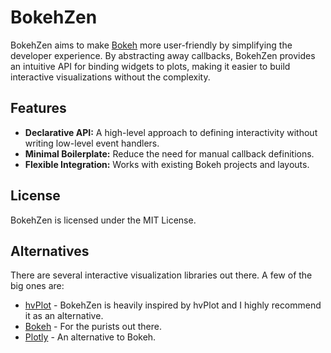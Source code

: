# BokehZen

BokehZen aims to make [Bokeh](https://bokeh.org/) more user-friendly by simplifying the developer experience. By abstracting away callbacks, BokehZen provides an intuitive API for binding widgets to plots, making it easier to build interactive visualizations without the complexity.

## Features

- **Declarative API:** A high-level approach to defining interactivity without writing low-level event handlers.
- **Minimal Boilerplate:** Reduce the need for manual callback definitions.
- **Flexible Integration:** Works with existing Bokeh projects and layouts.

## License

BokehZen is licensed under the MIT License.

## Alternatives

There are several interactive visualization libraries out there. A few of the big ones are:

- [hvPlot](https://hvplot.holoviz.org/) - BokehZen is heavily inspired by hvPlot and I highly recommend it as an alternative.
- [Bokeh](https://bokeh.org/) - For the purists out there.
- [Plotly](https://plotly.com/) - An alternative to Bokeh.

